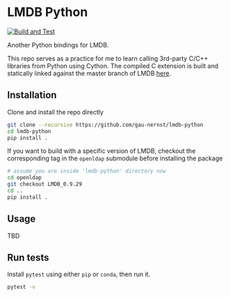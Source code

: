 # LMDB Python

[![Build and Test](https://github.com/gau-nernst/lmdb-python/actions/workflows/build.yaml/badge.svg)](https://github.com/gau-nernst/lmdb-python/actions/workflows/build.yaml)

Another Python bindings for LMDB.

This repo serves as a practice for me to learn calling 3rd-party C/C++ libraries from Python using Cython. The compiled C extension is built and statically linked against the master branch of LMDB [here](https://git.openldap.org/openldap/openldap/tree/mdb.master).

## Installation

Clone and install the repo directly

```bash
git clone --recursive https://github.com/gau-nernst/lmdb-python
cd lmdb-python
pip install .
```

If you want to build with a specific version of LMDB, checkout the corresponding tag in the `openldap` submodule before installing the package

```bash
# assume you are inside 'lmdb-python' directory now
cd openldap
git checkout LMDB_0.9.29
cd ..
pip install .
```

## Usage

TBD

## Run tests

Install `pytest` using either `pip` or `conda`, then run it.

```bash
pytest -v
```

